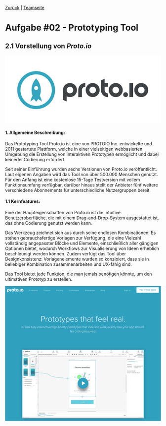 [Zurück](https://github.com/milena-sagert/IFD-WiSe20-21) | [Teamseite](https://webuser.hs-furtwangen.de/~rag/lehre/WiSe20-21/IFD/Kursinhalt/Team/)
# Aufgabe #02 - Prototyping Tool
## 2.1 Vorstellung von *Proto.io*

![Proto.io](img/protoio.png "Logo")


#### 1. Allgemeine Beschreibung:

Das Prototyping Tool Proto.io ist eine von PROTOIO Inc. entwickelte und 2011 gestartete Plattform, welche in einer vielseitigen webbasierten Umgebung die Erstellung von interaktiven Prototypen ermöglicht und dabei keinerlei Codierung erfordert.

Seit seiner Einführung wurden sechs Versionen von Proto.io veröffentlicht. Laut eigenen Angaben wird das Tool von über 500.000 Menschen genutzt. Für den Anfang ist eine kostenlose 15-Tage Testversion mit vollem Funktionsumfang verfügbar, darüber hinaus stellt der Anbieter fünf weitere verschiedene Abonnements für unterschiedliche Nutzergruppen bereit. 

#### 1.1 Kernfeatures:

Eine der Haupteigenschaften von Proto.io ist die intuitive Benutzeroberfläche, die mit einem Drag-and-Drop-System ausgestattet ist, das ohne Codierung genutzt werden kann. 

Das Werkzeug zeichnet sich aus durch seine endlosen Kombinationen: Es stehen gebrauchsfertige Vorlagen zur Verfügung, die eine Vielzahl vollständig angepasster Blöcke und Elemente, einschließlich aller gängigen Optionen bietet, wodurch Workflows zur Visualisierung von Ideen erheblich beschleunigt werden können. Zudem verfügt das Tool über Designkonsistenz: Vorlagenelemente wurden so konzipiert, dass sie in beliebiger Kombination zusammenarbeiten und UX-fähig sind.

Das Tool bietet jede Funktion, die man jemals benötigen könnte, um den ultimativen Prototyp zu erstellen.

![Homescreen](img/homescreen.png "Homescreen - Proto.io")


